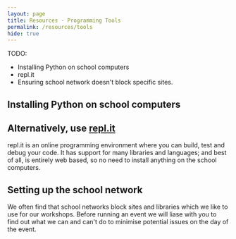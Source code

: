 ```yaml
---
layout: page
title: Resources - Programming Tools
permalink: /resources/tools
hide: true
---
```


TODO:

- Installing Python on school computers
- repl.it
- Ensuring school network doesn't block specific sites.

## Installing Python on school computers

## Alternatively, use [repl.it](https://repl.it/ "repl.it")

repl.it is an online programming environment where you can build, test and debug your code. It has support for many libraries and
languages; and best of all, is entirely web based, so no need to install anything on the school computers.

## Setting up the school network

We often find that school networks block sites and libraries which we like to use for our workshops. Before running an event we will
liase with you to find out what we can and can't do to minimise potential issues on the day of the event.